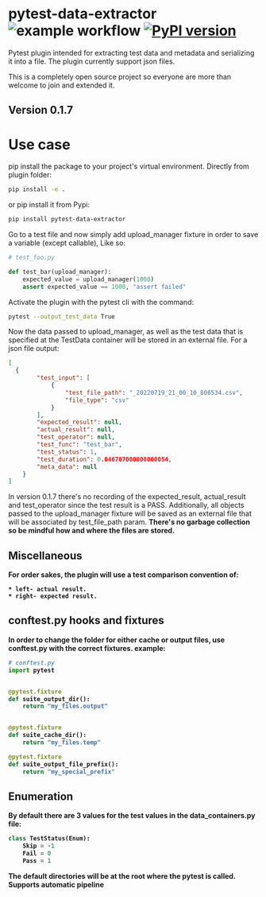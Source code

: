 # pytest-data-extractor ![example workflow](https://github.com/Maxim-Mushizky/pytest-data-extractor/actions/workflows/python-app.yml/badge.svg) [![PyPI version](https://badge.fury.io/py/pytest-data-extractor.svg)](https://badge.fury.io/py/pytest-data-extractor)

Pytest plugin intended for extracting test data and metadata and serializing it into a file. 
The plugin currently support json files.

This is a completely open source project so everyone are more than welcome to join and extended it.

## Version 0.1.7
# Use case

pip install the package to your project's virtual environment. Directly from plugin folder:

```bash
pip install -e .
```

or pip install it from Pypi:
```bash
pip install pytest-data-extractor
```

Go to a test file and now simply add upload_manager fixture in order to save a variable (except callable), Like so:

```python
# test_foo.py

def test_bar(upload_manager):
    expected_value = upload_manager(1000)
    assert expected_value == 1000, "assert failed"
```

Activate the plugin with the pytest cli with the command:

```bash
pytest --output_test_data True
```

Now the data passed to upload_manager, as well as the test data that is specified at the TestData container will be
stored in an external file. For a json file output:

```json
[
  {
        "test_input": [
            {
                "test_file_path": "_20220719_21_00_10_806534.csv",
                "file_type": "csv"
            }
        ],
        "expected_result": null,
        "actual_result": null,
        "test_operator": null,
        "test_func": "test_bar",
        "test_status": 1,
        "test_duration": 0.046707000000000054,
        "meta_data": null
    }
]

```
In version 0.1.7 there's no recording of the expected_result, actual_result and test_operator since the test result is a PASS.
Additionally, all objects passed to the upload_manager fixture will be saved as an external file that will be associated by test_file_path param.
<b>There's no garbage collection so be mindful how and where the files are stored.

## Miscellaneous

For order sakes, the plugin will use a test comparison convention of:

    * left- actual result.
    * right- expected result.

## conftest.py hooks and fixtures

In order to change the folder for either cache or output files, use conftest.py with the correct fixtures. example:

```python
# conftest.py
import pytest


@pytest.fixture
def suite_output_dir():
    return "my_files.output"


@pytest.fixture
def suite_cache_dir():
    return "my_files.temp"

@pytest.fixture
def suite_output_file_prefix():
    return "my_special_prefix"

```

## Enumeration
By default there are 3 values for the test values in the data_containers.py file:
```python
class TestStatus(Enum):
    Skip = -1
    Fail = 0
    Pass = 1

```

The default directories will be at the root where the pytest is called.
Supports automatic pipeline